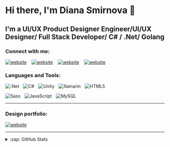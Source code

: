 # Hi there, I'm Diana Smirnova 👋

## I'm a UI/UX Product Designer Engineer/UI/UX Designer/ Full Stack  Developer/ C# / .Net/ Golang


### Connect with me:

[![website](https://img.shields.io/badge/Telegram-2CA5E0?style=for-the-badge&logo=telegram&logoColor=white)](https://t.me/diana_Sun)
&nbsp;&nbsp;
[![website](https://img.shields.io/badge/Gmail-D14836?style=for-the-badge&logo=gmail&logoColor=white)](mailto:dianaart1997@gmail.com)
&nbsp;&nbsp;
[![website](https://img.shields.io/badge/LinkedIn-0077B5?style=for-the-badge&logo=linkedin&logoColor=white)](https://www.linkedin.com/in/diana-smirnova-75b5b8150/)
&nbsp;&nbsp;
[![website](https://img.shields.io/badge/Itch.io-FA5C5C?style=for-the-badge&logo=itch.io&logoColor=white)](https://dianasun97.itch.io/)
&nbsp;&nbsp;

### Languages and Tools:

[<img align="left" alt=".Net" src="https://img.shields.io/badge/.NET-5C2D91?style=for-the-badge&logo=.net&logoColor=white" style="padding-right:10px;" />][webdevplaylist]
&nbsp;&nbsp;
[<img align="left" alt="C#" src="https://img.shields.io/badge/C%23-239120?style=for-the-badge&logo=c-sharp&logoColor=white" style="padding-right:10px;" />][webdevplaylist]
&nbsp;&nbsp;
[<img align="left" alt="Unity" src="https://img.shields.io/badge/Unity-100000?style=for-the-badge&logo=unity&logoColor=white" style="padding-right:10px;" />][webdevplaylist]
&nbsp;&nbsp;
[<img align="left" alt="Xamarin" src="https://img.shields.io/badge/Xamarin-3498DB?style=for-the-badge&logo=xamarin&logoColor=white" style="padding-right:10px;" />][webdevplaylist]
&nbsp;&nbsp;
[<img align="left" alt="HTML5" src="https://img.shields.io/badge/HTML5-E34F26?style=for-the-badge&logo=html5&logoColor=white" style="padding-right:10px;" />][webdevplaylist]
&nbsp;&nbsp;

[<img align="left" alt="Sass" src="https://img.shields.io/badge/Sass-CC6699?style=for-the-badge&logo=sass&logoColor=white" style="padding-right:10px;" />][cssplaylist]
&nbsp;&nbsp;
[<img align="left" alt="JavaScript" src="https://img.shields.io/badge/JavaScript-F7DF1E?style=for-the-badge&logo=javascript&logoColor=black" style="padding-right:10px;" />][jsplaylist]
&nbsp;&nbsp;
[<img align="left" alt="MySQL" src="https://img.shields.io/badge/MySQL-00000F?style=for-the-badge&logo=mysql&logoColor=white" style="padding-right:10px;" />][webdevplaylist]


---

### Design portfolio:
[![website](https://aleen42.github.io/badges/src/behance.svg)](https://www.behance.net/dianaart19b5e6)

---




<details>
  <summary>:zap: GitHub Stats</summary>

  <img alt="DianaSun97's GitHub Stats" src="https://github-readme-stats.vercel.app/api/top-langs/?username=DianaSun97&theme=blue-green" />

  <img alt="DianaSun97's GitHub Stats" src="https://github-readme-stats.vercel.app/api?username=DianaSun97&show_icons=true&hide_border=false&title_color=ff652f&icon_color=FFE400&bg_color=09131B&text_color=ffffff&border_color=0c1a25" />

</details>

[website]: https://www.linkedin.com/in/diana-smirnova-75b5b8150/
[linkedin]: https://www.linkedin.com/in/diana-smirnova-75b5b8150/
[webdevplaylist]: https://www.linkedin.com/in/diana-smirnova-75b5b8150/
[jsplaylist]: https://www.linkedin.com/in/diana-smirnova-75b5b8150/
[cssplaylist]: https://www.linkedin.com/in/diana-smirnova-75b5b8150/
